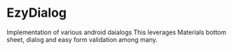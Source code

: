 # EzyDialog
Implementation of various android daialogs
This leverages Materials bottom sheet, dialog and easy form validation among many.
